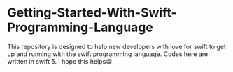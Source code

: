 # Getting-Started-With-Swift-Programming-Language
This repository is designed to help new developers with love for swift to get up and running with the swift programming language. Codes here are written in swift 5. I hope this helps😁
